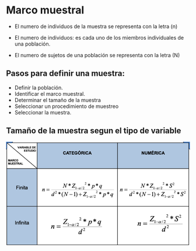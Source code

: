 # Marco muestral

- El numero de individuos de la muestra se representa con la letra (n)

* El numero de individuos: es cada uno de los miembros individuales de una población.

- El numero de sujetos de una población se representa con la letra (N)

## Pasos para definir una muestra:

- Definir la población.
- Identificar el marco muestral.
- Determinar el tamaño de la muestra
- Seleccionar un procedimiento de muestreo
- Seleccionar la muestra.


## Tamaño de la muestra segun el tipo de variable

<img src="img/formulas.png" >